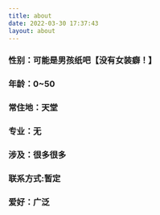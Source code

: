 ```yaml
---
title: about
date: 2022-03-30 17:37:43
layout: about
---
```


### 性别：可能是男孩纸吧【没有女装癖！】

### 年龄：0~50

### 常住地：天堂

### 专业：无

### 涉及：很多很多

### 联系方式:暂定

### 爱好：广泛